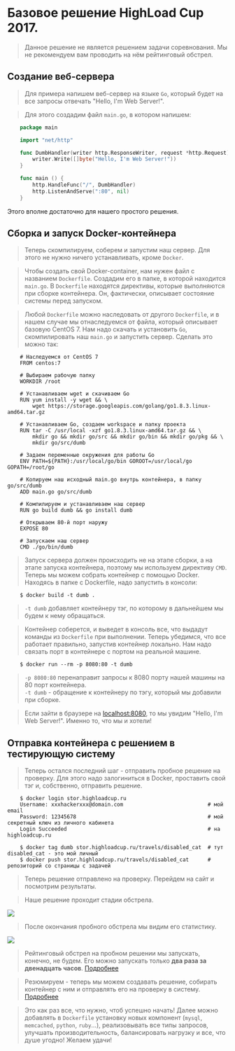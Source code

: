 Базовое решение HighLoad Cup 2017.
==================================

> Данное решение не является решением задачи соревнования. Мы не рекомендуем вам проводить на нём рейтинговый обстрел.

Создание веб-сервера
-----------------------

> Для примера напишем веб-сервер на языке `Go`, который будет на все запросы отвечать "Hello, I'm Web Server!".

> Для этого создадим файл `main.go`, в котором напишем:
```go
    package main

    import "net/http"

    func DumbHandler(writer http.ResponseWriter, request *http.Request) {
        writer.Write([]byte("Hello, I'm Web Server!"))
    }

    func main () {
        http.HandleFunc("/", DumbHandler)
        http.ListenAndServe(":80", nil)
    }
```

Этого вполне достаточно для нашего простого решения.

Сборка и запуск Docker-контейнера
---------------------------------

> Теперь скомпилируем, соберем и запустим наш сервер. Для этого не нужно ничего устанавливать, кроме `Docker`.

> Чтобы создать свой Docker-container, нам нужен файл с названием `Dockerfile`. Создадим его в папке, в которой находится `main.go`. 
> В `Dockerfile` находятся директивы, которые выполняются при сборке контейнера. Он, фактически, описывает состояние системы перед запуском.

> Любой `Dockerfile` можно наследовать от другого `Dockerfile`, и в нашем случае мы отнаследуемся от файла, который описывает базовую CentOS 7. Нам надо скачать и установить `Go`, скомпилировать наш `main.go` и запустить сервер. Сделать это можно так:
```
    # Наследуемся от CentOS 7
    FROM centos:7

    # Выбираем рабочую папку
    WORKDIR /root

    # Устанавливаем wget и скачиваем Go
    RUN yum install -y wget && \
        wget https://storage.googleapis.com/golang/go1.8.3.linux-amd64.tar.gz

    # Устанавливаем Go, создаем workspace и папку проекта
    RUN tar -C /usr/local -xzf go1.8.3.linux-amd64.tar.gz && \
        mkdir go && mkdir go/src && mkdir go/bin && mkdir go/pkg && \
        mkdir go/src/dumb

    # Задаем переменные окружения для работы Go
    ENV PATH=${PATH}:/usr/local/go/bin GOROOT=/usr/local/go GOPATH=/root/go

    # Копируем наш исходный main.go внутрь контейнера, в папку go/src/dumb
    ADD main.go go/src/dumb

    # Компилируем и устанавливаем наш сервер
    RUN go build dumb && go install dumb

    # Открываем 80-й порт наружу
    EXPOSE 80

    # Запускаем наш сервер
    CMD ./go/bin/dumb
```
> Запуск сервера должен происходить не на этапе сборки, а на этапе запуска контейнера, поэтому мы используем директиву `CMD`. Теперь мы можем собрать контейнер с помощью Docker. Находясь в папке с Dockerfile, надо запустить в консоли:
```
    $ docker build -t dumb .
```

> `-t dumb` добавляет контейнеру тэг, по которому в дальнейшем мы будем к нему обращаться.

> Контейнер соберется, и выведет в консоль все, что выдадут команды из `Dockerfile` при выполнении. Теперь убедимся, что все работает правильно, запустив контейнер локально. Нам надо связать порт в контейнере с портом на реальной машине.

```
    $ docker run --rm -p 8080:80 -t dumb 
```

> `-p 8080:80` перенаправит запросы к 8080 порту нашей машины на 80 порт контейнера.  
> `-t dumb` - обращение к контейнеру по тэгу, который мы добавили при сборке.  

> Если зайти в браузере на [localhost:8080](http://localhost:8080/), то мы увидим "Hello, I'm Web Server!". Именно то, что мы и хотели!

Отправка контейнера с решением в тестирующую систему
----------------------------------------------------

> Теперь остался последний шаг - отправить пробное решение на проверку. Для этого надо залогиниться в Docker, проставить свой тэг и, собственно, отправить решение.
```
    $ docker login stor.highloadcup.ru
    Username: xxxhackerxxx@domain.com                           # мой email
    Password: 12345678                                          # мой секретный ключ из личного кабинета
    Login Succeeded                                             # на highloadcup.ru

    $ docker tag dumb stor.highloadcup.ru/travels/disabled_cat  # тут disabled_cat - это мой личный
    $ docker push stor.highloadcup.ru/travels/disabled_cat      # репозиторий со страницы с задачей
```

> Теперь решение отправлено на проверку. Перейдем на сайт и посмотрим результаты.

> Наше решение проходит стадии обстрела.

![](https://highloadcup.ru/media/ckeditor/2017/08/09/stages.png)

> После окончания пробного обстрела мы видим его статистику.

![](https://highloadcup.ru/media/ckeditor/2017/08/09/stats.png)

> Рейтинговый обстрел на пробном решении мы запускать, конечно, не будем. Его можно запускать только __два раза за двенадцать часов__. 
[Подробнее](https://github.com/sat2707/hlcupdocs/blob/master/FAQ.md#2-Рейтинговая-проверка)

> Резюмируем - теперь мы можем создавать решение, собирать контейнер с ним и отправлять его на проверку в систему. [Подробнее](https://github.com/sat2707/hlcupdocs/blob/master/HOWTO.md#Последовательность-действий-на-highload-cup-2017)

>Это как раз все, что нужно, чтоб успешно начать! Далее можно добавлять в `Dockerfile` установку новых компонент (`mysql`, `memcached`, `python`, `ruby`...), реализовывать все типы запросов, улучшать производительность, балансировать нагрузку и все, что душе угодно!
> Желаем удачи!
